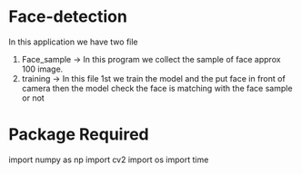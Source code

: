 # Face-detection

In this application we have two file 
1. Face_sample -> In this program we collect the sample of face approx 100 image.
2. training -> In this file 1st we train the model and the put face in front of camera then the model check the face is matching with the face sample or not


# Package Required

import numpy as np
import cv2
import os
import time
